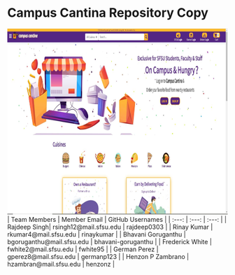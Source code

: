 # Campus Cantina Repository Copy

<div align="center">
  <img src="application/frontend/src/assets/img/campuscantina-mainpage.JPG" width="650" height="425" title="hover text">
  
</div>
<div></div>
| Team Members | Member Email | GitHub Usernames |
|    :---:     |     :---:     |     :---:       |
| Rajdeep Singh| rsingh12@mail.sfsu.edu | rajdeep0303 |
| Rinay Kumar  | rkumar4@mail.sfsu.edu | rinaykumar |
| Bhavani Goruganthu  |  bgoruganthu@mail.sfsu.edu  | bhavani-goruganthu |
| Frederick White |  fwhite2@mail.sfsu.edu  |  fwhite95  |
| German Perez  |  gperez8@mail.sfsu.edu  | germanp123  |
| Henzon P Zambrano  |  hzambran@mail.sfsu.edu  |  henzonz  |
